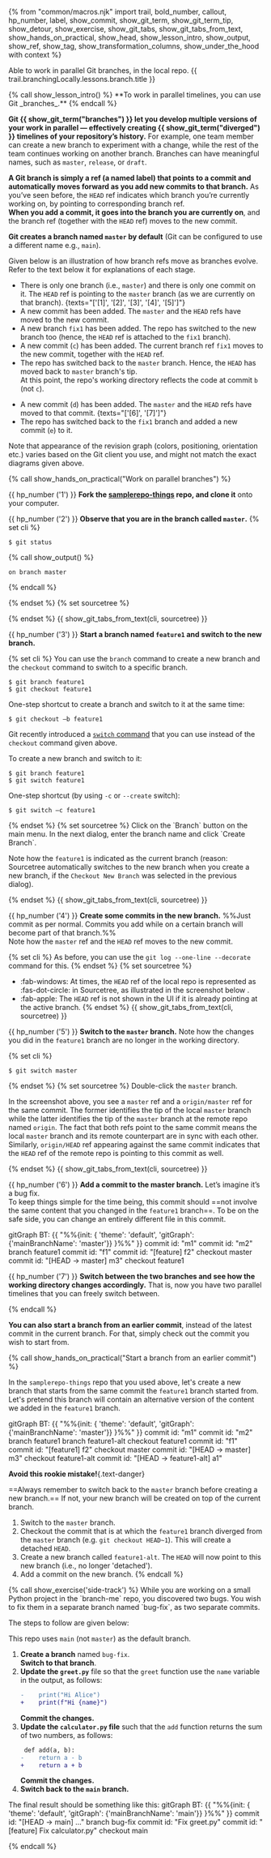 {% from "common/macros.njk" import trail, bold_number, callout, hp_number, label, show_commit, show_git_term, show_git_term_tip, show_detour, show_exercise, show_git_tabs, show_git_tabs_from_text, show_hands_on_practical, show_head, show_lesson_intro, show_output, show_ref, show_tag, show_transformation_columns, show_under_the_hood with context %}

<span id="prereqs"></span>
<span id="outcomes">Able to work in parallel Git branches, in the local repo.</span>
<span id="title">{{ trail.branchingLocally.lessons.branch.title }}</span>

<div id="body">
{% call show_lesson_intro() %}
**To work in parallel timelines, you can use Git _branches_.**
{% endcall %}

**Git {{ show_git_term("branches") }} let you develop multiple versions of your work in parallel — effectively creating {{ show_git_term("diverged") }} timelines of your repository’s history.** For example, one team member can create a new branch to experiment with a change, while the rest of the team continues working on another branch. Branches can have meaningful names, such as `master`, `release`, or `draft`.

**A Git branch is simply a ref (a named label) that points to a commit and automatically moves forward as you add new commits to that branch.** As you’ve seen before, the `HEAD` ref indicates which branch you’re currently working on, by pointing to corresponding branch ref.<br>
**When you add a commit, it goes into the branch you are currently on**, and the branch ref (together with the `HEAD` ref) moves to the new commit.

**Git creates a branch named `master` by default** (Git can be configured to use a different name e.g., `main`).

Given below is an illustration of how branch refs move as branches evolve. Refer to the text below it for explanations of each stage.

<annotate src="{{ baseUrl }}/gitAndGithub/branch/images/branchesAsLabels1.png" width="700">
<a-point x="2%" y="27%" label="[1]" opacity="0"/>
<a-point x="2%" y="47%" label="[2]" opacity="0"/>
<a-point x="35%" y="25%" label="[3]" opacity="0"/>
<a-point x="65%" y="10%" label="[4]" opacity="0"/>
<a-point x="85%" y="10%" label="[5]" opacity="0"/>
</annotate>
<p/>

* There is only one branch (i.e., `master`) and there is only one commit on it. The `HEAD` ref is pointing to the `master` branch (as we are currently on that branch). {texts="['[1]', '[2]', '[3]', '[4]', '[5]']"}
* A new commit has been added. The `master` and the `HEAD` refs have moved to the new commit.
* A new branch `fix1` has been added. The repo has switched to the new branch too (hence, the `HEAD` ref is attached to the `fix1` branch).
* A new commit (`c`) has been added. The current branch ref `fix1` moves to the new commit, together with the `HEAD` ref.
* The repo has switched back to the `master` branch. Hence, the `HEAD` has moved back to `master` branch's <tooltip content="latest commit of that branch">tip</tooltip>.<br>
   At this point, the repo's working directory reflects the code at commit `b` (not `c`).

<annotate src="{{ baseUrl }}/gitAndGithub/branch/images/branchesAsLabels2.png" width="400">
<a-point x="15%" y="10%" label="[6]" opacity="0"/>
<a-point x="50%" y="5%" label="[7]" opacity="0"/>
</annotate>

* A new commit (`d`) has been added. The `master` and the `HEAD` refs have moved to that commit. {texts="['[6]', '[7]']"}
* The repo has switched back to the `fix1` branch and added a new commit (`e`) to it.

<box type="warning" seamless>

Note that appearance of the revision graph (colors, positioning, orientation etc.) varies based on the Git client you use, and might not match the exact diagrams given above.
</box>
<!-- ================== start: HANDS-ON =========================== -->
{% call show_hands_on_practical("Work on parallel branches")  %}

{{ hp_number ('1') }} **Fork the [samplerepo-things](https://github.com/se-edu/samplerepo-things) repo, and clone it** onto your computer.

{{ hp_number ('2') }} **Observe that you are in the branch called `master`.**
{% set cli %} <!-- ------ start: Git Tabs --------------->

```bash{.no-line-numbers}
$ git status
```
{% call show_output() %}
```bash{.no-line-numbers}
on branch master
```
{% endcall %}

{% endset %}
{% set sourcetree %}
<pic eager src="{{baseUrl}}/gitAndGithub/branch/images/onMasterBranch.png" height="120" />
<p/>
{% endset %}
{{ show_git_tabs_from_text(cli, sourcetree) }}
<!-- ------ end: Git Tabs -------------------------------->

{{ hp_number ('3') }} **Start a branch named `feature1` and switch to the new branch.**

{% set cli %} <!-- ------ start: Git Tabs --------------->
You can use the `branch` command to create a new branch and the `checkout` command to switch to a specific branch.

```bash{.no-line-numbers}
$ git branch feature1
$ git checkout feature1
```

One-step shortcut to create a branch and switch to it at the same time:

```bash{.no-line-numbers}
$ git checkout –b feature1
```
<box type="info" header="The new `switch` command" seamless>

Git recently introduced a [`switch` command](https://git-scm.com/docs/git-switch) that you can use instead of the `checkout` command given above.

To create a new branch and switch to it:
```bash{.no-line-numbers highlight-lines="2['switch']"}
$ git branch feature1
$ git switch feature1
```
One-step shortcut (by using `-c` or `--create` switch):

```bash{.no-line-numbers highlight-lines="1['switch –c']"}
$ git switch –c feature1
```
</box>
{% endset %}
{% set sourcetree %}
Click on the `Branch` button on the main menu. In the next dialog, enter the branch name and click `Create Branch`.

<pic eager src="{{baseUrl}}/gitAndGithub/branch/images/sourcetreeCreateBranch.png" height="150" />
<p/>

Note how the `feature1` is indicated as the current branch (reason: Sourcetree automatically switches to the new branch when you create a new branch, if the `Checkout New Branch` was selected in the previous dialog).

<pic eager src="{{baseUrl}}/gitAndGithub/branch/images/sourcetreeFeature1BranchActive.png" height="150" />
<p/>
{% endset %}
{{ show_git_tabs_from_text(cli, sourcetree) }}
<!-- ------ end: Git Tabs -------------------------------->

{{ hp_number ('4') }} **Create some commits in the new branch.** %%Just commit as per normal. Commits you add while on a certain branch will become part of that branch.%%<br>
Note how the `master` ref and the `HEAD` ref moves to the new commit.

{% set cli %} <!-- ------ start: Git Tabs --------------->
As before, you can use the `git log --one-line --decorate` command for this.
{% endset %}
{% set sourcetree %}
* :fab-windows: At times, the `HEAD` ref of the local repo is represented as :fas-dot-circle: in Sourcetree, as illustrated in the screenshot below
  <pic eager src="images/sourcetree_HEAD_dot.png" />.
* :fab-apple: The `HEAD` ref is not shown in the UI if it is already pointing at the active branch.
{% endset %}
{{ show_git_tabs_from_text(cli, sourcetree) }}
<!-- ------ end: Git Tabs -------------------------------->

{{ hp_number ('5') }} **Switch to the `master` branch.** Note how the changes you did in the `feature1` branch are no longer in the working directory.

{% set cli %} <!-- ------ start: Git Tabs --------------->
```bash{.no-line-numbers}
$ git switch master
```
{% endset %}
{% set sourcetree %}
Double-click the `master` branch.

<pic eager src="{{baseUrl}}/gitAndGithub/branch/images/sourcetreeMasterBranchSelected.png" height="150" />
<p/>

<box type="info" header="Revisiting `master` vs `origin/master`" seamless>

In the screenshot above, you see a `master` ref and a `origin/master` ref for the same commit. The former identifies the <tooltip content="i.e., the most recent commit on the branch">tip</tooltip> of the local `master` branch while the latter identifies the tip of the `master` branch at the remote repo named `origin`. The fact that both refs point to the same commit means the local `master` branch and its remote counterpart are <tooltip content="neither one has commits the other one doesn't">in sync</tooltip> with each other.
Similarly, `origin/HEAD` ref appearing against the same commit indicates that <tooltip content="`HEAD` ref indicates the currently checked-out branch's latest commit">the `HEAD` ref</tooltip> of the remote repo is pointing to this commit as well.

</box>
{% endset %}
{{ show_git_tabs_from_text(cli, sourcetree) }}
<!-- ------ end: Git Tabs -------------------------------->

{{ hp_number ('6') }} **Add a commit to the master branch.** Let’s imagine it’s a bug fix.<br>
To keep things simple for the time being, this commit should ==not involve the same content that you changed in the `feature1` branch==. To be on the safe side, you can change an entirely different file in this commit.
<div id="samplerepo-things-before-merging">
<mermaid>
gitGraph BT:
    {{ "%%{init: { 'theme': 'default', 'gitGraph': {'mainBranchName': 'master'}} }%%" }}
    commit id: "m1"
    commit id: "m2"
    branch feature1
    commit id: "f1"
    commit id: "[feature] f2"
    checkout master
    commit id: "[HEAD → master] m3"
    checkout feature1
</mermaid>
</div>

{{ hp_number ('7') }} **Switch between the two branches and see how the working directory changes accordingly.** That is, now you have two parallel timelines that you can freely switch between.

{% endcall %}<!-- ===== end: HANDS-ON ============================ -->

**You can also start a branch from an earlier commit**, instead of the latest commit in the current branch. For that, simply check out the commit you wish to start from.

<!-- ================== start: HANDS-ON =========================== -->
{% call show_hands_on_practical("Start a branch from an earlier commit")  %}

In the `samplerepo-things` repo that you used above, let's create a new branch that starts from the same commit the `feature1` branch started from. Let's pretend this branch will contain an alternative version of the content we added in the `feature1` branch.

<mermaid>
gitGraph BT:
    {{ "%%{init: { 'theme': 'default', 'gitGraph': {'mainBranchName': 'master'}} }%%" }}
    commit id: "m1"
    commit id: "m2"
    branch feature1
    branch feature1-alt
    checkout feature1
    commit id: "f1"
    commit id: "[feature1] f2"
    checkout master
    commit id: "[HEAD → master] m3"
    checkout feature1-alt
    commit id: "[HEAD → feature1-alt] a1"
</mermaid>

<box type="wrong" seamless>

**Avoid this rookie mistake!**{.text-danger}

==Always remember to switch back to the `master` branch before creating a new branch.== If not, your new branch will be created on top of the current branch.
</box>


1. Switch to the `master` branch.
1. Checkout the commit that is at which the `feature1` branch diverged from the `master` branch (e.g. `git checkout HEAD~1`). This will create a detached `HEAD`.
1. Create a new branch called `feature1-alt`. The `HEAD` will now point to this new branch (i.e., no longer 'detached').
1. Add a commit on the new branch.
{% endcall %}<!-- ===== end: HANDS-ON ============================ -->

</div>

<div id="extras">
{% call show_exercise('side-track') %}
While you are working on a small Python project in the `branch-me` repo, you discovered two bugs. You wish to fix them in a separate branch named `bug-fix`, as two separate commits.

The steps to follow are given below:

<box type="info" seamless>

This repo uses `main` (not `master`) as the default branch.
</box>

1. **Create a branch** named `bug-fix`.<br>
   **Switch to that branch**.
1. **Update the `greet.py`** file so that the `greet` function use the `name` variable in the output, as follows:
   ```diff
   -    print("Hi Alice")
   +    print(f"Hi {name}")
   ```
   **Commit the changes.**
1. **Update the `calculator.py` file** such that the `add` function returns the sum of two numbers, as follows:
   ```diff
    def add(a, b):
   -    return a - b
   +    return a + b
   ```
   **Commit the changes.**
1. **Switch back to the `main` branch.**

The final result should be something like this:
<mermaid>
gitGraph BT:
    {{ "%%{init: { 'theme': 'default', 'gitGraph': {'mainBranchName': 'main'}} }%%" }}
    commit id: "[HEAD → main] ..."
    branch bug-fix
    commit id: "Fix greet.py"
    commit id: "[feature] Fix calculator.py"
    checkout main
</mermaid>

{% endcall %}
</div>
